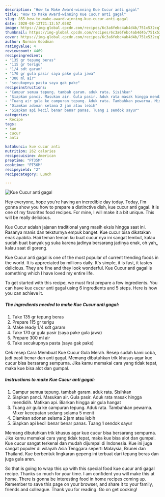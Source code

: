 ```yaml
---
description: "How to Make Award-winning Kue Cucur anti gagal"
title: "How to Make Award-winning Kue Cucur anti gagal"
slug: 855-how-to-make-award-winning-kue-cucur-anti-gagal
date: 2020-08-12T21:13:57.658Z
image: https://img-global.cpcdn.com/recipes/6c3a6febc4ab4d4b/751x532cq70/kue-cucur-anti-gagal-foto-resep-utama.jpg
thumbnail: https://img-global.cpcdn.com/recipes/6c3a6febc4ab4d4b/751x532cq70/kue-cucur-anti-gagal-foto-resep-utama.jpg
cover: https://img-global.cpcdn.com/recipes/6c3a6febc4ab4d4b/751x532cq70/kue-cucur-anti-gagal-foto-resep-utama.jpg
author: Norman Goodman
ratingvalue: 4
reviewcount: 4469
recipeingredient:
- "135 gr tepung beras"
- "115 gr terigu"
- "1/4 sdt garam"
- "170 gr gula pasir saya pake gula jawa"
- "300 ml air"
- "secukupnya pasta saya gak pake"
recipeinstructions:
- "Campur semua tepung. tambah garam. aduk rata. Sisihkan"
- "Siapkan panci. Masukan air. Gula pasir. Aduk rata masak hingga mendidih. Matikan api. Biarkan hingga air gula hangat"
- "Tuang air gula ke campuran tepung. Aduk rata. Tambahkan pewarna. Mixer kecepatan sedang selama 5 menit"
- "Diamkan adonan selama 2 jam atau lebih"
- "Siapkan api kecil benar benar panas. Tuang 1 sendok sayur"
categories:
- Recipe
tags:
- kue
- cucur
- anti

katakunci: kue cucur anti 
nutrition: 262 calories
recipecuisine: American
preptime: "PT35M"
cooktime: "PT56M"
recipeyield: "2"
recipecategory: Lunch

---
```



![Kue Cucur anti gagal](https://img-global.cpcdn.com/recipes/6c3a6febc4ab4d4b/751x532cq70/kue-cucur-anti-gagal-foto-resep-utama.jpg)

Hey everyone, hope you're having an incredible day today. Today, I'm gonna show you how to prepare a distinctive dish, kue cucur anti gagal. It is one of my favorites food recipes. For mine, I will make it a bit unique. This will be really delicious.

Kue Cucur adalah jajanan traditional yang masih eksis hingga saat ini. Rasanya manis dan teksturnya empuk banget. Kue cucur bisa dikatakan enak apabila. Haii teman teman ku buat cucur nya ini sangat lembut, kalau sudah buat banyak yg suka karena jadinya bersarang jadinya enak, oh yah,, kalau saat di goreng.

Kue Cucur anti gagal is one of the most popular of current trending foods in the world. It is appreciated by millions daily. It's simple, it is fast, it tastes delicious. They are fine and they look wonderful. Kue Cucur anti gagal is something which I have loved my entire life.


To get started with this recipe, we must first prepare a few ingredients. You can have kue cucur anti gagal using 6 ingredients and 5 steps. Here is how you can achieve it.

<!--inarticleads1-->

##### The ingredients needed to make Kue Cucur anti gagal:

1. Take 135 gr tepung beras
1. Prepare 115 gr terigu
1. Make ready 1/4 sdt garam
1. Take 170 gr gula pasir (saya pake gula jawa)
1. Prepare 300 ml air
1. Take secukupnya pasta (saya gak pake)


Cek resep Cara Membuat Kue Cucur Gula Merah. Resep sudah kami coba, jadi pasti benar dan anti gagal. Memang dibutuhkan trik khusus agar kue cucur bisa bersarang sempurna. Jika kamu memakai cara yang tidak tepat, maka kue bisa alot dan gumpal. 

<!--inarticleads2-->

##### Instructions to make Kue Cucur anti gagal:

1. Campur semua tepung. tambah garam. aduk rata. Sisihkan
1. Siapkan panci. Masukan air. Gula pasir. Aduk rata masak hingga mendidih. Matikan api. Biarkan hingga air gula hangat
1. Tuang air gula ke campuran tepung. Aduk rata. Tambahkan pewarna. Mixer kecepatan sedang selama 5 menit
1. Diamkan adonan selama 2 jam atau lebih
1. Siapkan api kecil benar benar panas. Tuang 1 sendok sayur


Memang dibutuhkan trik khusus agar kue cucur bisa bersarang sempurna. Jika kamu memakai cara yang tidak tepat, maka kue bisa alot dan gumpal. Kue cucur sangat terkenal dan mudah dijumpai di Indonesia. Kue ini juga sangat populer di wilayah Asia Tenggara seperti Malaysia, Brunei dan Thailand. Kue berbentuk lingkaran gepeng ini terbuat dari tepung beras dan juga gula aren. 

So that is going to wrap this up with this special food kue cucur anti gagal recipe. Thanks so much for your time. I am confident you will make this at home. There is gonna be interesting food in home recipes coming up. Remember to save this page on your browser, and share it to your family, friends and colleague. Thank you for reading. Go on get cooking!
